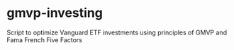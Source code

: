 # gmvp-investing
Script to optimize Vanguard ETF investments using principles of GMVP and Fama French Five Factors

